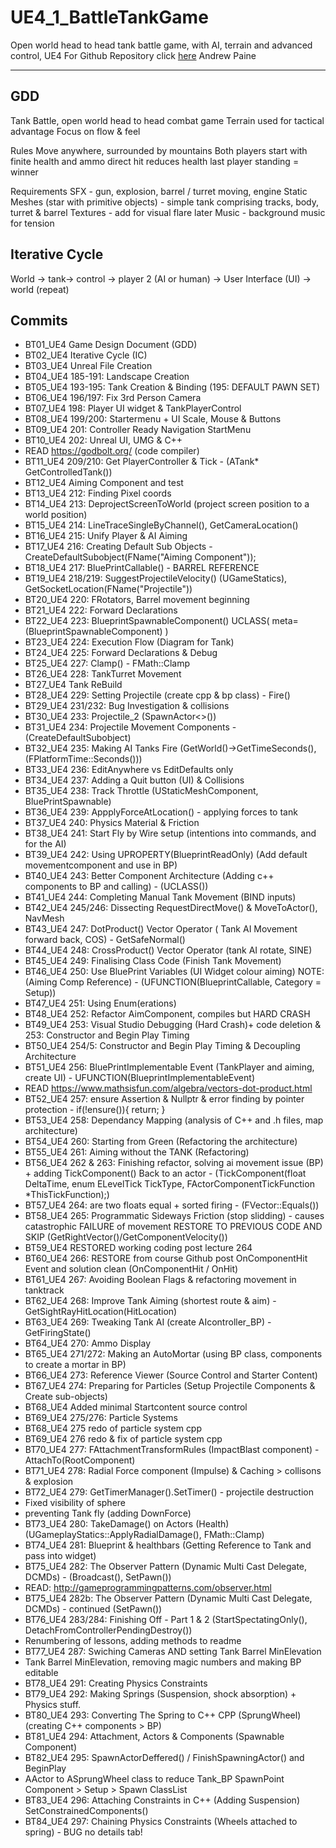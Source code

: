 
# UE4_1_BattleTankGame
Open world head to head tank battle game, with AI, terrain and advanced control, UE4
For Github Repository click [here](https://github.com/chineseburn/UE4_1_BattleTank)
Andrew Paine

---
## GDD

Tank Battle, open world head to head combat game
Terrain used for tactical advantage
Focus on flow & feel

Rules
Move anywhere, surrounded by mountains
Both players start with finite health and ammo
direct hit reduces health
last player standing = winner

Requirements
SFX - gun, explosion, barrel / turret moving, engine
Static Meshes (star with primitive objects) - simple tank comprising tracks, body, turret & barrel
Textures - add for visual flare later
Music - background music for tension

## Iterative Cycle
World -> tank-> control -> player 2 (AI or human) -> User Interface (UI) -> world (repeat)

## Commits
* BT01_UE4 Game Design Document (GDD)
* BT02_UE4 Iterative Cycle (IC)
* BT03_UE4 Unreal File Creation
* BT04_UE4 185-191: Landscape Creation
* BT05_UE4 193-195: Tank Creation & Binding (195: DEFAULT PAWN SET)
* BT06_UE4 196/197: Fix 3rd Person Camera
* BT07_UE4 198: Player UI widget & TankPlayerControl
* BT08_UE4 199/200: Startermenu + UI Scale, Mouse & Buttons
* BT09_UE4 201: Controller Ready Navigation StartMenu
* BT10_UE4 202: Unreal UI, UMG & C++
* READ https://godbolt.org/ (code compiler)
* BT11_UE4 209/210: Get PlayerController & Tick - (ATank* GetControlledTank())
* BT12_UE4 Aiming Component and test
* BT13_UE4 212: Finding Pixel coords
* BT14_UE4 213: DeprojectScreenToWorld (project screen position to a world position)
* BT15_UE4 214: LineTraceSingleByChannel(), GetCameraLocation()
* BT16_UE4 215: Unify Player & AI Aiming
* BT17_UE4 216: Creating Default Sub Objects - CreateDefaultSubobject<UTankAimingComponent>(FName("Aiming Component"));
* BT18_UE4 217: BluePrintCallable() -  BARREL REFERENCE
* BT19_UE4 218/219: SuggestProjectileVelocity() (UGameStatics), GetSocketLocation(FName("Projectile"))
* BT20_UE4 220: FRotators, Barrel movement beginning
* BT21_UE4 222: Forward Declarations
* BT22_UE4 223: BlueprintSpawnableComponent() UCLASS( meta=(BlueprintSpawnableComponent) )
* BT23_UE4 224: Execution Flow (Diagram for Tank)
* BT24_UE4 225: Forward Declarations & Debug
* BT25_UE4 227: Clamp() - FMath::Clamp<float>
* BT26_UE4 228: TankTurret Movement
* BT27_UE4 Tank ReBuild
* BT28_UE4 229: Setting Projectile (create cpp & bp class) - Fire()
* BT29_UE4 231/232: Bug Investigation & collisions
* BT30_UE4 233: Projectile_2 (SpawnActor<>())
* BT31_UE4 234: Projectile Movement Components - (CreateDefaultSubobject<UTankAimingComponent>)
* BT32_UE4 235: Making AI Tanks Fire (GetWorld()->GetTimeSeconds(), (FPlatformTime::Seconds()))
* BT33_UE4 236: EditAnywhere vs EditDefaults only
* BT34_UE4 237: Adding a Quit button (UI) & Collisions
* BT35_UE4 238: Track Throttle (UStaticMeshComponent, BluePrintSpawnable)
* BT36_UE4 239: AppplyForceAtLocation() - applying forces to tank
* BT37_UE4 240: Physics Material & Friction
* BT38_UE4 241: Start Fly by Wire setup (intentions into commands, and for the AI)
* BT39_UE4 242: Using UPROPERTY(BlueprintReadOnly) (Add default movementcomponent and use in BP)   
* BT40_UE4 243: Better Component Architecture (Adding c++ components to BP and calling) - (UCLASS())
* BT41_UE4 244: Completing Manual Tank Movement (BIND inputs)
* BT42_UE4 245/246: Dissecting RequestDirectMove() & MoveToActor(), NavMesh
* BT43_UE4 247: DotProduct() Vector Operator ( Tank AI Movement forward back, COS) - GetSafeNormal() 
* BT44_UE4 248: CrossProduct() Vector Operator (tank AI rotate, SINE)
* BT45_UE4 249: Finalising Class Code (Finish Tank Movement)
* BT46_UE4 250: Use BluePrint Variables (UI Widget colour aiming) NOTE: (Aiming Comp Reference) - (UFUNCTION(BlueprintCallable, Category = Setup))
* BT47_UE4 251: Using Enum(erations)
* BT48_UE4 252: Refactor AimComponent, compiles but HARD CRASH
* BT49_UE4 253: Visual Studio Debugging (Hard Crash)+ code deletion & 253: Constructor and Begin Play Timing
* BT50_UE4 254/5: Constructor and Begin Play Timing & Decoupling Architecture
* BT51_UE4 256: BluePrintImplementable Event (TankPlayer and aiming, create UI) - UFUNCTION(BlueprintImplementableEvent)
* READ https://www.mathsisfun.com/algebra/vectors-dot-product.html
* BT52_UE4 257: ensure Assertion & Nullptr & error finding by pointer protection - if(!ensure()){ return; }
* BT53_UE4 258: Dependancy Mapping (analysis of C++ and .h files, map architecture)
* BT54_UE4 260: Starting from Green (Refactoring the architecture)
* BT55_UE4 261: Aiming without the TANK (Refactoring)
* BT56_UE4 262 & 263: Finishing refactor, solving ai movement issue (BP) + adding TickComponent() Back to an actor - (TickComponent(float DeltaTime, enum ELevelTick TickType, FActorComponentTickFunction *ThisTickFunction);)
* BT57_UE4 264: are two floats equal + sorted firing - (FVector::Equals())
* BT58_UE4 265: Programmatic Sideways Friction (stop slidding) - causes catastrophic FAILURE of movement RESTORE TO PREVIOUS CODE AND SKIP (GetRightVector()/GetComponentVelocity())
* BT59_UE4 RESTORED working coding post lecture 264
* BT60_UE4 266: RESTORE from course Github post OnComponentHit Event and solution clean (OnComponentHit / OnHit)
* BT61_UE4 267: Avoiding Boolean Flags & refactoring movement in tanktrack
* BT62_UE4 268: Improve Tank Aiming (shortest route & aim) - GetSightRayHitLocation(HitLocation)
* BT63_UE4 269: Tweaking Tank AI (create AIcontroller_BP) - GetFiringState()
* BT64_UE4 270: Ammo Display
* BT65_UE4 271/272: Making an AutoMortar (using BP class, components to create a mortar in BP)
* BT66_UE4 273: Reference Viewer (Source Control and Starter Content)
* BT67_UE4 274: Preparing for Particles (Setup Projectile Components & Create sub-objects)
* BT68_UE4 Added minimal Startcontent source control
* BT69_UE4 275/276: Particle Systems
* BT68_UE4 275 redo of particle system cpp
* BT69_UE4 276 redo & fix of particle system cpp
* BT70_UE4 277: FAttachmentTransformRules (ImpactBlast component) - AttachTo(RootComponent) 
* BT71_UE4 278: Radial Force component (Impulse)  & Caching > collisons & explosion
* BT72_UE4 279: GetTimerManager().SetTimer() - projectile destruction
* Fixed visibility of sphere
* preventing Tank fly (adding DownForce)
* BT73_UE4 280: TakeDamage() on Actors (Health) (UGameplayStatics::ApplyRadialDamage(), FMath::Clamp<int32>)
* BT74_UE4 281: Blueprint & healthbars (Getting Reference to Tank and pass into widget)
* BT75_UE4 282: The Observer Pattern (Dynamic Multi Cast Delegate, DCMDs) - (Broadcast(), SetPawn())
* READ: http://gameprogrammingpatterns.com/observer.html
* BT75_UE4 282b: The Observer Pattern (Dynamic Multi Cast Delegate, DCMDs) - continued (SetPawn())
* BT76_UE4 283/284: Finishing Off - Part 1 & 2 (StartSpectatingOnly(), DetachFromControllerPendingDestroy())
* Renumbering of lessons, adding methods to readme
* BT77_UE4 287: Swiching Cameras AND setting Tank Barrel MinElevation
* Tank Barrel MinElevation, removing magic numbers and making BP editable
* BT78_UE4 291: Creating Physics Constraints
* BT79_UE4 292: Making Springs (Suspension, shock absorption) + Physics stuff.
* BT80_UE4 293: Converting The Spring to C++ CPP (SprungWheel) (creating C++ components > BP)
* BT81_UE4 294: Attachment, Actors & Components (Spawnable Component)
* BT82_UE4 295: SpawnActorDeffered() / FinishSpawningActor() and BeginPlay
* AActor to ASprungWheel class to reduce Tank_BP SpawnPoint Component > Setup > Spawn ClassList
* BT83_UE4 296: Attaching Constraints in C++ (Adding Suspension) SetConstrainedComponents()
* BT84_UE4 297: Chaining Physics Constraints (Wheels attached to spring) - BUG no details tab!